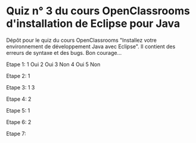 # Quiz n° 3 du cours OpenClassrooms d'installation de Eclipse pour Java
Dépôt pour le quiz du cours OpenClassrooms "Installez votre environnement de développement Java avec Eclipse". Il contient des erreurs de syntaxe et des bugs. Bon courage...

Etape 1:
  1 Oui
  2 Oui
  3 Non
  4 Oui
  5 Non

Etape 2:
  1

Etape 3:
  1
  3


Etape 4:
  2

Etape 5:
  1

Etape 6:
   2

Etape 7:
   

  
 

 


